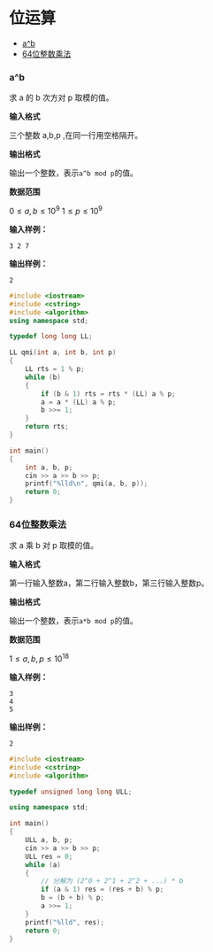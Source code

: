 # 位运算

<!-- @import "[TOC]" {cmd="toc" depthFrom=3 depthTo=6 orderedList=false} -->

<!-- code_chunk_output -->

- [a^b](#ab)
- [64位整数乘法](#64位整数乘法)

<!-- /code_chunk_output -->

### a^b

求 a 的 b 次方对 p 取模的值。

**输入格式**

三个整数 a,b,p ,在同一行用空格隔开。

**输出格式**

输出一个整数，表示`a^b mod p`的值。

**数据范围**

$0≤a,b≤10^9$
$1≤p≤10^9$

**输入样例：**
```
3 2 7
```
**输出样例：**
```
2
```

```cpp
#include <iostream>
#include <cstring>
#include <algorithm>
using namespace std;

typedef long long LL;

LL qmi(int a, int b, int p)
{
    LL rts = 1 % p;
    while (b)
    {
        if (b & 1) rts = rts * (LL) a % p;
        a = a * (LL) a % p;
        b >>= 1;
    }
    return rts;
}

int main()
{
    int a, b, p;
    cin >> a >> b >> p;
    printf("%lld\n", qmi(a, b, p));
    return 0;
}
```

### 64位整数乘法

求 a 乘 b 对 p 取模的值。

**输入格式**

第一行输入整数a，第二行输入整数b，第三行输入整数p。

**输出格式**

输出一个整数，表示`a*b mod p`的值。

**数据范围**

$1≤a,b,p≤10^{18}$

**输入样例：**
```
3
4
5
```

**输出样例：**
```
2
```

```cpp
#include <iostream>
#include <cstring>
#include <algorithm>

typedef unsigned long long ULL;

using namespace std;

int main()
{
    ULL a, b, p;
    cin >> a >> b >> p;
    ULL res = 0;
    while (a)
    {
        // 分解为 (2^0 + 2^1 + 2^2 + ...) * b
        if (a & 1) res = (res + b) % p;
        b = (b + b) % p;
        a >>= 1;
    }
    printf("%lld", res);
    return 0;
}
```
